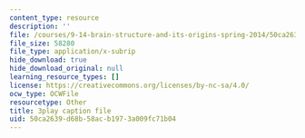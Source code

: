 ```yaml
---
content_type: resource
description: ''
file: /courses/9-14-brain-structure-and-its-origins-spring-2014/50ca2639d68b58acb1973a009fc71b04_555127.vtt
file_size: 58280
file_type: application/x-subrip
hide_download: true
hide_download_original: null
learning_resource_types: []
license: https://creativecommons.org/licenses/by-nc-sa/4.0/
ocw_type: OCWFile
resourcetype: Other
title: 3play caption file
uid: 50ca2639-d68b-58ac-b197-3a009fc71b04
---
```


